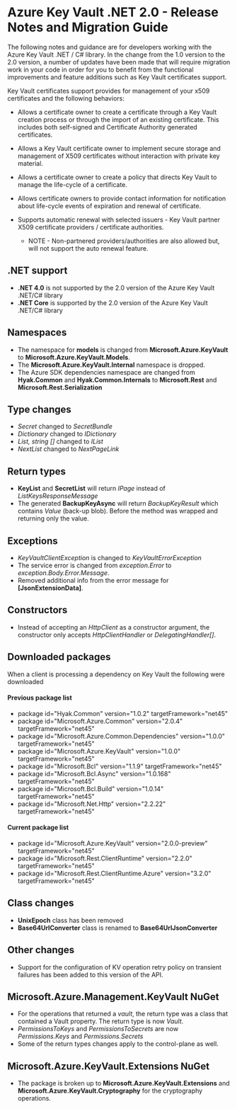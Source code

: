 <properties
   pageTitle="Key Vault .NET 2.x API Release Notes| Microsoft Azure"
   description=".NET developers will use this API to code for Azure Key Vault"
   services="key-vault"
   documentationCenter=""
   authors="BrucePerlerMS"
   manager="mbaldwin"
   editor="bruceper" />
<tags
   ms.service="key-vault"
   ms.devlang="CSharp"
   ms.topic="article"
   ms.tgt_pltfrm="na"
   ms.workload="identity"
   ms.date="10/07/2016"
   ms.author="bruceper" />

# Azure Key Vault .NET 2.0 - Release Notes and Migration Guide

The following notes and guidance are for developers working with the Azure Key Vault .NET / C# library. In the change from the 1.0 version to the 2.0 version, a number of updates have been made that will require migration work in your code in order for you to benefit from the functional improvements and feature additions such as Key Vault certificates support.

Key Vault certificates support provides for management of your x509 certificates and the following behaviors:  

-   Allows a certificate owner to create a certificate through a Key Vault creation process or through the import of an existing certificate. This includes both self-signed and Certificate Authority generated certificates.

- Allows a Key Vault certificate owner to implement secure storage and management of X509 certificates without interaction with private key material.  

-   Allows a certificate owner to create a policy that directs Key Vault to manage the life-cycle of a certificate.  

-   Allows certificate owners to provide contact information for notification about life-cycle events of expiration and renewal of certificate.  

-   Supports automatic renewal with selected issuers - Key Vault partner X509 certificate providers / certificate authorities.
    - NOTE - Non-partnered providers/authorities are also allowed but, will not support the auto renewal feature.


## .NET support
- **.NET 4.0** is not supported by the 2.0 version of the Azure Key Vault .NET/C# library
- **.NET Core** is supported by the 2.0 version of the Azure Key Vault .NET/C# library

## Namespaces
- The namespace for **models** is changed from **Microsoft.Azure.KeyVault** to **Microsoft.Azure.KeyVault.Models**.
- The **Microsoft.Azure.KeyVault.Internal** namespace is dropped.
- The Azure SDK dependencies namespace are changed from **Hyak.Common** and **Hyak.Common.Internals** to **Microsoft.Rest** and **Microsoft.Rest.Serialization**


## Type changes
- *Secret* changed to *SecretBundle*
- *Dictionary* changed to *IDictionary*
- *List<T>, string []* changed to *IList<T>*
- *NextList* changed to  *NextPageLink*


## Return types
- **KeyList** and **SecretList** will return *IPage<T>* instead of *ListKeysResponseMessage*
- The generated **BackupKeyAsync** will return *BackupKeyResult* which contains *Value* (back-up blob). Before the method was wrapped and returning only the value.

## Exceptions
- *KeyVaultClientException* is changed to *KeyVaultErrorException*
- The service error is changed from *exception.Error* to *exception.Body.Error.Message*.
- Removed additional info from the error message for **[JsonExtensionData]**.

## Constructors
- Instead of accepting an *HttpClient* as a constructor argument, the constructor only accepts *HttpClientHandler* or *DelegatingHandler[]*.



## Downloaded packages  
When a client is processing a  dependency on Key Vault the following were downloaded
#### Previous package list
- package id="Hyak.Common" version="1.0.2" targetFramework="net45"
- package id="Microsoft.Azure.Common" version="2.0.4" targetFramework="net45"
- package id="Microsoft.Azure.Common.Dependencies" version="1.0.0" targetFramework="net45"
- package id="Microsoft.Azure.KeyVault" version="1.0.0" targetFramework="net45"
- package id="Microsoft.Bcl" version="1.1.9" targetFramework="net45"
- package id="Microsoft.Bcl.Async" version="1.0.168" targetFramework="net45"
- package id="Microsoft.Bcl.Build" version="1.0.14" targetFramework="net45"
- package id="Microsoft.Net.Http" version="2.2.22" targetFramework="net45"

#### Current package list
- package id="Microsoft.Azure.KeyVault" version="2.0.0-preview" targetFramework="net45"
- package id="Microsoft.Rest.ClientRuntime" version="2.2.0" targetFramework="net45"
- package id="Microsoft.Rest.ClientRuntime.Azure" version="3.2.0" targetFramework="net45"


## Class changes

- **UnixEpoch** class has been removed
- **Base64UrlConverter** class is renamed to **Base64UrlJsonConverter**

## Other changes

- Support for the configuration of KV operation retry policy on transient failures has been added to this version of the API.



## Microsoft.Azure.Management.KeyVault NuGet
- For the operations that returned a *vault*, the return type was a class that contained a Vault property. The return type is now *Vault*.
- *PermissionsToKeys* and *PermissionsToSecrets* are now *Permissions.Keys* and *Permissions.Secrets*
- Some of the return types changes apply to the control-plane as well.

## Microsoft.Azure.KeyVault.Extensions NuGet
- The package is broken up to **Microsoft.Azure.KeyVault.Extensions** and **Microsoft.Azure.KeyVault.Cryptography** for the cryptography operations.
